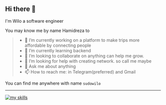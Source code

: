 ## Hi there 👋
I'm Wilo a software engineer

You may know me by name Hamidreza to

>- 🔭 I’m currently working on a platform to make trips more affordable by connecting people
>- 🌱 I’m currently learning backend
>- 👯 I’m looking to collaborate on anything can help me grow.
>- 🤔 I’m looking for help with creating network. so call me maybe
>- 💬 Ask me about anything
>- 📫 How to reach me: in Telegram(preferred) and Gmail

You can find me anywhere with name `sudowilo`

---

<a href="https://github.com/sudowilo"><img alt="my skills" src="https://skillicons.dev/icons?i=cpp,js,ts,java,nodejs,postman,cmake,bash,postgres,mongodb,linux,redhat,npm,html,css,react"></a>

<!--
**sudowilo/sudowilo** is a ✨ _special_ ✨ repository because its `README.md` (this file) appears on your GitHub profile.

Here are some ideas to get you started:

- 🔭 I’m currently working on ...
- 🌱 I’m currently learning ...
- 👯 I’m looking to collaborate on ...
- 🤔 I’m looking for help with ...
- 💬 Ask me about ...
- 📫 How to reach me: ...
- 😄 Pronouns: ...
- ⚡ Fun fact: ...
-->
